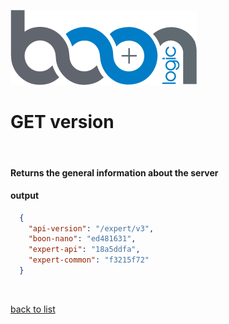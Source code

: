 ![Logo](../images/BoonLogic.png)
# **GET version**
<br/>

#### Returns the general information about the server

#### output
```json
  {
    "api-version": "/expert/v3",
    "boon-nano": "ed481631",
    "expert-api": "18a5ddfa",
    "expert-common": "f3215f72"
  }
```

<br/>

[back to list](../Guides/Guide_Boon_Nano.md)
